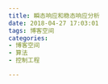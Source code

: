 ```yaml
---
title: 瞬态响应和稳态响应分析
date: 2018-04-27 17:03:01
tags: 博客空间  
categories:   
- 博客空间   
- 算法  
- 控制工程 

---
```

